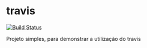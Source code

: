 # travis

[![Build Status](https://travis-ci.org/ViniciusVonAhn/travis.svg?branch=master)](https://travis-ci.org/ViniciusVonAhn/travis)

Projeto simples, para demonstrar a utilização do travis
